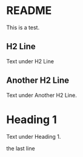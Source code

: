 # README

This is a test.

H2 Line
-------

Text under H2 Line


Another H2 Line
---------------

Text under Another H2 Line.


Heading 1
=========

Text under Heading 1.


the last line